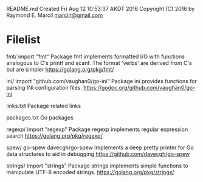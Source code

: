 README.md
Created Fri Aug 12 10:53:37 AKDT 2016
Copyright (C) 2016 by Raymond E. Marcil <marcilr@gmail.com>


Filelist
========
fmt/
  import "fmt"
  Package fmt implements formatted I/O with functions analogous to C's printf and 
  scanf. The format 'verbs' are derived from C's but are simpler
  https://golang.org/pkg/fmt/

ini/
  import "github.com/vaughan0/go-ini"
  Package ini provides functions for parsing INI configuration files.
  https://godoc.org/github.com/vaughan0/go-ini

links.txt
  Package related links

packages.txt
  Go packages

regexp/
  import "regexp"
  Package regexp implements regular expression search
  https://golang.org/pkg/regexp/

spew/
  go-spew
  davecgh/go-spew
  Implements a deep pretty printer for Go data structures to aid in debugging
  https://github.com/davecgh/go-spew

strings/
  import "strings"
  Package strings implements simple functions to manipulate UTF-8 encoded strings.
  https://golang.org/pkg/strings/

